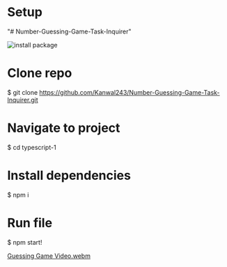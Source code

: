 # Setup

"# Number-Guessing-Game-Task-Inquirer" 

![install package](https://user-images.githubusercontent.com/83213183/196907357-c07498de-7833-4767-95d1-b27ba34192a9.PNG)


# Clone repo
$ git clone https://github.com/Kanwal243/Number-Guessing-Game-Task-Inquirer.git

# Navigate to project
$ cd typescript-1

# Install dependencies
$ npm i

# Run file
$ npm start!


[Guessing Game Video.webm](https://user-images.githubusercontent.com/83213183/196907159-c3725585-752a-4619-9d33-96ea45e72781.webm)




